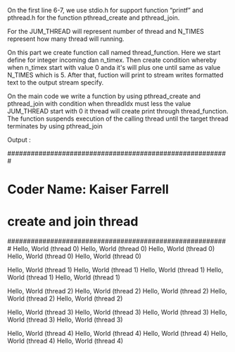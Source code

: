 On the first line 6-7, we use  stdio.h for support function “printf” and pthread.h for the function pthread_create and pthread_join. 

For the JUM_THREAD will represent number of thread and N_TIMES represent how many thread will running.


On this part we create function call named thread_function. Here we start define for integer incoming  dan n_timex. Then create condition whereby when  n_timex start with value 0 anda it's will plus one until same as value  N_TIMES  which is 5. After that, fuction will print to stream 
writes formatted text to the output stream specify. 


On the main code we write a function by using  pthread_create and pthread_join with condition when threadIdx must less the value JUM_THREAD start with 0 it thread will create print through thread_function. The function suspends execution of the calling thread until the target thread terminates by using  pthread_join


Output :


#########################################################
#               Coder Name: Kaiser Farrell              #
#               create and join thread                  #
#########################################################
Hello, World (thread 0)
Hello, World (thread 0)
Hello, World (thread 0)
Hello, World (thread 0)
Hello, World (thread 0)

Hello, World (thread 1)
Hello, World (thread 1)
Hello, World (thread 1)
Hello, World (thread 1)
Hello, World (thread 1)

Hello, World (thread 2)
Hello, World (thread 2)
Hello, World (thread 2)
Hello, World (thread 2)
Hello, World (thread 2)

Hello, World (thread 3)
Hello, World (thread 3)
Hello, World (thread 3)
Hello, World (thread 3)
Hello, World (thread 3)

Hello, World (thread 4)
Hello, World (thread 4)
Hello, World (thread 4)
Hello, World (thread 4)
Hello, World (thread 4)















